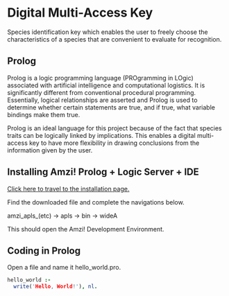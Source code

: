 # Digital Multi-Access Key

Species identification key which enables the user to freely choose the characteristics of a species that are convenient to evaluate for recognition.

## Prolog

Prolog is a logic programming language (PROgramming in LOgic) associated with artificial intelligence and computational logistics. It is significantly different from conventional procedural programming. Essentially, logical relationships are asserted and Prolog is used to determine whether certain statements are true, and if true, what variable bindings make them true.

Prolog is an ideal language for this project because of the fact that species traits can be logically linked by implications. This enables a digital multi-access key to have more flexibility in drawing conclusions from the information given by the user.

## Installing Amzi! Prolog + Logic Server + IDE

[Click here to travel to the installation page.](https://amzi.com/AmziOpenSource/downloads.php)

Find the downloaded file and complete the navigations below.

amzi_apls_(etc) -> apls -> bin -> wideA

This should open the Amzi! Development Environment.

## Coding in Prolog

Open a file and name it hello_world.pro.

```prolog
hello_world :-
  write('Hello, World!'), nl.
```
